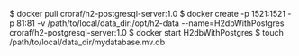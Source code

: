 $ docker pull croraf/h2-postgresql-server:1.0
$ docker create -p 1521:1521 -p 81:81 -v /path/to/local/data_dir:/opt/h2-data --name=H2dbWithPostgres croraf/h2-postgresql-server:1.0
$ docker start H2dbWithPostgres
$ touch /path/to/local/data_dir/mydatabase.mv.db
